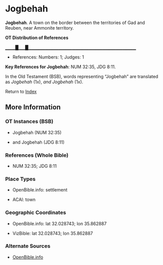 # Jogbehah
**Jogbehah**. 
A town on the border between the territories of Gad and Reuben, near Ammonite territory. 


**OT Distribution of References**

▁▁▁█▁▁█▁▁▁▁▁▁▁▁▁▁▁▁▁▁▁▁▁▁▁▁▁▁▁▁▁▁▁▁▁▁▁▁
* References: Numbers: 1; Judges: 1



**Key References for Jogbehah**: 
NUM 32:35, JDG 8:11. 


In the Old Testament (BSB), words representing “Jogbehah” are translated as 
*Jogbehah* (1x), *and Jogbehah* (1x). 




Return to [Index](00-Index.md)

## More Information

### OT Instances (BSB)

* Jogbehah (NUM 32:35)

* and Jogbehah (JDG 8:11)



### References (Whole Bible)

* NUM 32:35; JDG 8:11


### Place Types

* OpenBible.info: settlement

* ACAI: town



### Geographic Coordinates

* OpenBible.info: lat 32.028743; lon 35.862887

* VizBible: lat 32.028743; lon 35.862887



### Alternate Sources

* [OpenBible.info](https://www.openbible.info/geo/ancient/acf6e00)



